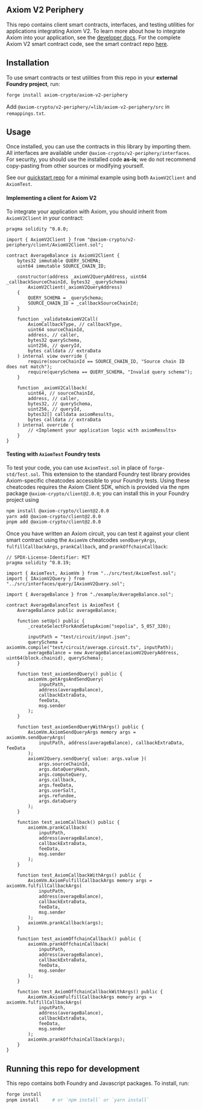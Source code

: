 ## Axiom V2 Periphery

This repo contains client smart contracts, interfaces, and testing utilities for applications integrating Axiom V2. To learn more about how to integrate Axiom into your application, see the [developer docs](https://docs.axiom.xyz). For the complete Axiom V2 smart contract code, see the smart contract repo [here](https://github.com/axiom-crypto/axiom-v2-contracts).

## Installation

To use smart contracts or test utilities from this repo in your **external Foundry project**, run:

```bash
forge install axiom-crypto/axiom-v2-periphery
```

Add `@axiom-crypto/v2-periphery/=lib/axiom-v2-periphery/src` in `remappings.txt`.

## Usage

Once installed, you can use the contracts in this library by importing them. All interfaces are available under `@axiom-crypto/v2-periphery/interfaces`. For security, you should use the installed code **as-is**; we do not recommend copy-pasting from other sources or modifying yourself.

See our [quickstart repo](https://github.com/axiom-crypto/axiom-quickstart) for a minimal example using both `AxiomV2Client` and `AxiomTest`.

#### Implementing a client for Axiom V2

To integrate your application with Axiom, you should inherit from `AxiomV2Client` in your contract:

```solidity
pragma solidity ^0.8.0;

import { AxiomV2Client } from "@axiom-crypto/v2-periphery/client/AxiomV2Client.sol";

contract AverageBalance is AxiomV2Client {
    bytes32 immutable QUERY_SCHEMA;
    uint64 immutable SOURCE_CHAIN_ID;

    constructor(address _axiomV2QueryAddress, uint64 _callbackSourceChainId, bytes32 _querySchema)
        AxiomV2Client(_axiomV2QueryAddress)
    {
        QUERY_SCHEMA = _querySchema;
        SOURCE_CHAIN_ID = _callbackSourceChainId;
    }

    function _validateAxiomV2Call(
        AxiomCallbackType, // callbackType,
        uint64 sourceChainId,
        address, // caller,
        bytes32 querySchema,
        uint256, // queryId,
        bytes calldata // extraData
    ) internal view override {
        require(sourceChainId == SOURCE_CHAIN_ID, "Source chain ID does not match");
        require(querySchema == QUERY_SCHEMA, "Invalid query schema");
    }

    function _axiomV2Callback(
        uint64, // sourceChainId,
        address, // caller,
        bytes32, // querySchema,
        uint256, // queryId,
        bytes32[] calldata axiomResults,
        bytes calldata // extraData
    ) internal override {
        // <Implement your application logic with axiomResults>
    }
}
```

#### Testing with `AxiomTest` Foundry tests

To test your code, you can use `AxiomTest.sol` in place of `forge-std/Test.sol`. This extension to the standard Foundry test library provides Axiom-specific cheatcodes accessible to your Foundry tests. Using these cheatcodes requires the Axiom Client SDK, which is provided via the npm package `@axiom-crypto/client@2.0.0`; you can install this in your Foundry project using

```bash
npm install @axiom-crypto/client@2.0.0
yarn add @axiom-crypto/client@2.0.0
pnpm add @axiom-crypto/client@2.0.0
```

Once you have written an Axiom circuit, you can test it against your client smart contract using the `AxiomVm` cheatcodes `sendQueryArgs`, `fulfillCallbackArgs`, `prankCallback`, and `prankOffchainCallback`:

```solidity
// SPDX-License-Identifier: MIT
pragma solidity ^0.8.19;

import { AxiomTest, AxiomVm } from "../src/test/AxiomTest.sol";
import { IAxiomV2Query } from "../src/interfaces/query/IAxiomV2Query.sol";

import { AverageBalance } from "./example/AverageBalance.sol";

contract AverageBalanceTest is AxiomTest {
    AverageBalance public averageBalance;

    function setUp() public {
        _createSelectForkAndSetupAxiom("sepolia", 5_057_320);

        inputPath = "test/circuit/input.json";
        querySchema = axiomVm.compile("test/circuit/average.circuit.ts", inputPath);
        averageBalance = new AverageBalance(axiomV2QueryAddress, uint64(block.chainid), querySchema);
    }

    function test_axiomSendQuery() public {
        axiomVm.getArgsAndSendQuery(
            inputPath,
            address(averageBalance),
            callbackExtraData,
            feeData,
            msg.sender
        );
    }

    function test_axiomSendQueryWithArgs() public {
        AxiomVm.AxiomSendQueryArgs memory args = axiomVm.sendQueryArgs(
            inputPath, address(averageBalance), callbackExtraData, feeData
        );
        axiomV2Query.sendQuery{ value: args.value }(
            args.sourceChainId,
            args.dataQueryHash,
            args.computeQuery,
            args.callback,
            args.feeData,
            args.userSalt,
            args.refundee,
            args.dataQuery
        );
    }

    function test_axiomCallback() public {
        axiomVm.prankCallback(
            inputPath,
            address(averageBalance),
            callbackExtraData,
            feeData,
            msg.sender
        );
    }

    function test_AxiomCallbackWithArgs() public {
        AxiomVm.AxiomFulfillCallbackArgs memory args = axiomVm.fulfillCallbackArgs(
            inputPath,
            address(averageBalance),
            callbackExtraData,
            feeData,
            msg.sender
        );
        axiomVm.prankCallback(args);
    }

    function test_axiomOffchainCallback() public {
        axiomVm.prankOffchainCallback(
            inputPath,
            address(averageBalance),
            callbackExtraData,
            feeData,
            msg.sender
        );
    }

    function test_AxiomOffchainCallbackWithArgs() public {
        AxiomVm.AxiomFulfillCallbackArgs memory args = axiomVm.fulfillCallbackArgs(
            inputPath,
            address(averageBalance),
            callbackExtraData,
            feeData,
            msg.sender
        );
        axiomVm.prankOffchainCallback(args);
    }
}

```

## Running this repo for development

This repo contains both Foundry and Javascript packages. To install, run:

```bash
forge install
pnpm install     # or `npm install` or `yarn install`
```
